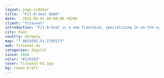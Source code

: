 ```yaml
---
layout: page-sidebar
title:  "Fit-A-Seal GmbH"
date:   2016-06-01 00:00:00 +0200
client: "fitaseal"
introduction: "Fit-A-Seal is a new franchise, specializing in on-the-spot replacement service for commercial fridge and freezer door seals - a first in Germany."
city: Haan
country: Germany
map: "7.0024592,51.1799173"
web: fitaseal.de
categories: digital
since: 2016
color: "#1355A3"
cover: fitaseal-01.jpg
bg: roman-kraft
---
```

